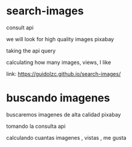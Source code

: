 # search-images
 consult api

we will look for high quality images pixabay

taking the api query

calculating how many images, views, I like

link:
https://guidolzc.github.io/search-images/

# buscando imagenes

buscaremos imagenes de alta calidad pixabay 

tomando la consulta api 

calculando cuantas imagenes , vistas , me gusta 
